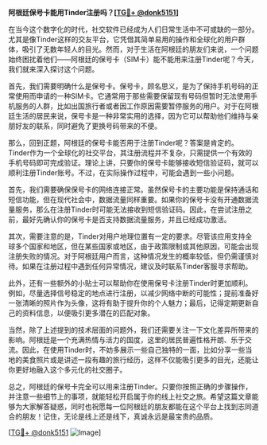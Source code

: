 **阿根廷保号卡能用Tinder注册吗？[[TG💪+ @donk5151](https://t.me/s/donk5151)]**

在当今这个数字化的时代，社交软件已经成为人们日常生活中不可或缺的一部分。尤其是像Tinder这样的交友平台，它凭借其简单易用的操作和全球化的用户群体，吸引了无数年轻人的目光。然而，对于生活在阿根廷的朋友们来说，一个问题始终困扰着他们——阿根廷的保号卡（SIM卡）能不能用来注册Tinder呢？今天，我们就来深入探讨这个问题。

首先，我们需要明确什么是保号卡。保号卡，顾名思义，是为了保持手机号码的正常使用而申请的一种SIM卡。它通常用于那些需要保留现有号码但暂时无法使用手机服务的人群，比如出国旅行者或者因工作原因需要暂停服务的用户。对于在阿根廷生活的居民来说，保号卡是一种非常实用的选择，因为它可以帮助他们维持与亲朋好友的联系，同时避免了更换号码带来的不便。

那么，回到正题，阿根廷的保号卡能否用于注册Tinder呢？答案是肯定的。Tinder作为一个全球化的社交平台，其注册流程并不复杂，只需提供一个有效的手机号码即可完成验证。理论上讲，只要你的保号卡能够接收短信验证码，就可以顺利注册Tinder账号。不过，在实际操作过程中，可能会遇到一些小问题。

首先，我们需要确保保号卡的网络连接正常。虽然保号卡的主要功能是保持通话和短信功能，但在现代社会中，数据流量同样重要。如果你的保号卡没有开通数据流量服务，那么在注册Tinder时可能无法接收到短信验证码。因此，在尝试注册之前，最好先确认你的保号卡是否支持数据流量服务，并且已经成功激活。

其次，需要注意的是，Tinder对用户地理位置有一定的要求。尽管该应用支持全球多个国家和地区，但在某些国家或地区，由于政策限制或其他原因，可能会出现注册失败的情况。对于阿根廷用户而言，这种情况发生的概率较低，但仍需谨慎对待。如果在注册过程中遇到任何异常情况，建议及时联系Tinder客服寻求帮助。

此外，还有一些额外的小贴士可以帮助你在使用保号卡注册Tinder时更加顺利。例如，尽量选择信号稳定的地点进行注册，以减少网络中断的可能性；提前准备好一张清晰的照片作为头像，这将有助于提升你的个人魅力；最后，记得定期更新自己的资料信息，以便吸引更多潜在的匹配对象。

当然，除了上述提到的技术层面的问题外，我们还需要关注一下文化差异所带来的影响。阿根廷是一个充满热情与活力的国度，这里的居民普遍性格开朗、乐于交流。因此，在使用Tinder时，不妨多展示一些自己独特的一面，比如分享一些当地的美食照片或是讲述一段有趣的旅行经历，这样不仅能吸引更多的目光，还能让你更好地融入这个多元化的社交圈子。

总之，阿根廷的保号卡完全可以用来注册Tinder。只要你按照正确的步骤操作，并注意一些细节上的事项，就能轻松开启属于你的线上社交之旅。希望这篇文章能够为大家解答疑惑，同时也祝愿每一位阿根廷的朋友都能在这个平台上找到志同道合的朋友！记住，无论是线上还是线下，真诚永远是最宝贵的品质。

[[TG💪+ @donk5151](https://t.me/s/donk5151) ![Image](https://i.postimg.cc/rwNCRYN7/Snipaste-2025-04-30-17-27-05.png)]